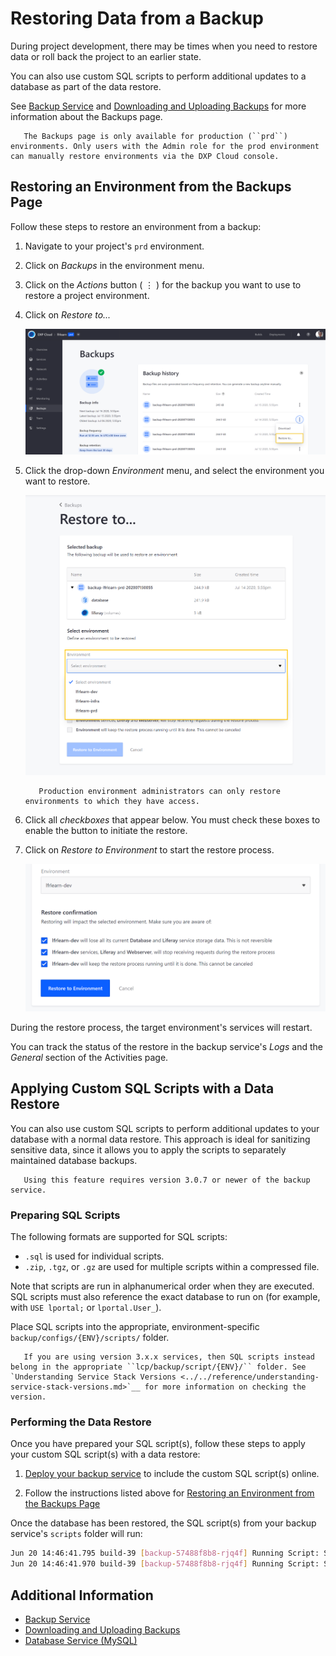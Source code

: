 # Restoring Data from a Backup

During project development, there may be times when you need to restore data or roll back the project to an earlier state.

You can also use custom SQL scripts to perform additional updates to a database as part of the data restore.

See [Backup Service](./backup-service-overview.md) and [Downloading and Uploading Backups](./downloading-and-uploading-backups.md) for more information about the Backups page.

```important::
   The Backups page is only available for production (``prd``) environments. Only users with the Admin role for the prod environment can manually restore environments via the DXP Cloud console.
```

## Restoring an Environment from the Backups Page

Follow these steps to restore an environment from a backup:

1. Navigate to your project's `prd` environment.

1. Click on _Backups_ in the environment menu.

1. Click on the _Actions_ button ( ⋮ ) for the backup you want to use to restore a project environment.

1. Click on _Restore to..._

    ![Figure 1: Click on the Actions button, and then click Restore To...](./restoring-data-from-a-backup/images/01.png)

1. Click the drop-down _Environment_ menu, and select the environment you want to restore.

    ![Figure 2: Select the environment you want to restore.](./restoring-data-from-a-backup/images/02.png)

    ```note::
       Production environment administrators can only restore environments to which they have access.
    ```

1. Click all _checkboxes_ that appear below. You must check these boxes to enable the button to initiate the restore.

1. Click on _Restore to Environment_ to start the restore process.

    ![Figure 3: Click all checkboxes to confirm the restore.](./restoring-data-from-a-backup/images/03.png)

During the restore process, the target environment's services will restart.

You can track the status of the restore in the backup service's _Logs_ and the _General_ section of the Activities page.

## Applying Custom SQL Scripts with a Data Restore

You can also use custom SQL scripts to perform additional updates to your database with a normal data restore. This approach is ideal for sanitizing sensitive data, since it allows you to apply the scripts to separately maintained database backups.

```note::
   Using this feature requires version 3.0.7 or newer of the backup service.
```

### Preparing SQL Scripts

The following formats are supported for SQL scripts:

-   `.sql` is used for individual scripts.
-   `.zip`, `.tgz`, or `.gz` are used for multiple scripts within a compressed file.

Note that scripts are run in alphanumerical order when they are executed. SQL scripts must also reference the exact database to run on (for example, with `USE lportal;` or `lportal.User_`).

Place SQL scripts into the appropriate, environment-specific `backup/configs/{ENV}/scripts/` folder.

```note::
   If you are using version 3.x.x services, then SQL scripts instead belong in the appropriate ``lcp/backup/script/{ENV}/`` folder. See `Understanding Service Stack Versions <../../reference/understanding-service-stack-versions.md>`__ for more information on checking the version.
```

### Performing the Data Restore

Once you have prepared your SQL script(s), follow these steps to apply your custom SQL script(s) with a data restore:

1. [Deploy your backup service](../../build-and-deploy/overview-of-the-dxp-cloud-deployment-workflow.md) to include the custom SQL script(s) online.

1. Follow the instructions listed above for [Restoring an Environment from the Backups Page](#restoring-an-environment-from-the-backups-page)

Once the database has been restored, the SQL script(s) from your backup service's `scripts` folder will run:

```bash
Jun 20 14:46:41.795 build-39 [backup-57488f8b8-rjq4f] Running Script: SanitizeOrg.sql
Jun 20 14:46:41.970 build-39 [backup-57488f8b8-rjq4f] Running Script: SanitizeUsers.sql
```

## Additional Information

-   [Backup Service](./backup-service-overview.md)
-   [Downloading and Uploading Backups](./downloading-and-uploading-backups.md)
-   [Database Service (MySQL)](../database-service.md)
